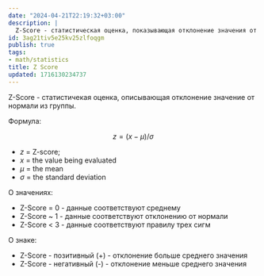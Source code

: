 ```yaml
---
date: "2024-04-21T22:19:32+03:00"
description: |
  Z-Score - статистическая оценка, показывающая отклонение значения от нормали.
id: 3ag21tiv5e25kv25zlfoqgm
publish: true
tags:
- math/statistics
title: Z Score
updated: 1716130234737
---
```


Z-Score - статистичекая оценка, описывающая отклонение значение от нормали из группы. 

Формула:

$$z = ( x - μ ) / σ$$
- $z$ = Z-score;
- $x$ = the value being evaluated
- $\mu$ = the mean
- $\sigma$ = the standard deviation

О значениях:

- Z-Score = 0 - данные соответствуют среднему
- Z-Score ~ 1 - данные соответствуют отклонению от нормали
- Z-Score < 3 - данные соответствуют правилу трех сигм

О знаке:

- Z-Score - позитивный (+) - отклонение больше среднего значения
- Z-Score - негативный (-) - отклонение меньше среднего значения
